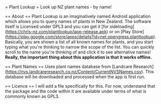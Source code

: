 = Plant Lookup =
Look up NZ plant names - by name!

== About ==
Plant Lookup is an imaginatively named Android application which allows you to query names of plants in New Zealand. The software itself is Licensed under GPL3 and you can get it [for sideloading] (https://chris-nz.com/plantlookup/app-release.apk) or on [Play Store] (https://play.google.com/store/apps/details?id=net.opengress.plantlookup). Basically, you are shown a list of all known names for plants, and you start typing what you're thinking to narrow the scope of the list. You can quickly scroll to the name you're thinking of and click it to see alternative names! **Really, the important thing about this application is that it works offline.**

== Plant Names ==
Uses plant names database from [Landcare Research] (https://nvs.landcareresearch.co.nz/Content/CurrentNVSNames.csv). This database will be downloaded and processed when the app is first run.

== Licence ==
I will add a file specifically for this. For now, understand that the package and the code within it are available under terms of what is commonly known as GPL3.
